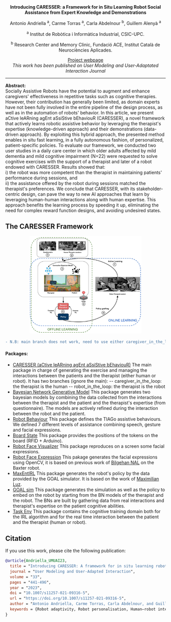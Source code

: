 <div align="center">
<b>Introducing CARESSER: a Framework for in Situ Learning Robot Social Assistance from Expert Knowledge and Demonstrations</b>
<p>
Antonio Andriella <sup>a</sup>, 
Carme Torras <sup>a</sup>, 
Carla Abdelnour <sup>b</sup>, 
Guillem Alenyà <sup>a</sup>
</p>
<p><sup>a</sup> Institut de Robòtica i Informàtica Industrial, CSIC-UPC.</p>
<p><sup>b</sup> Research Center and Memory Clinic, Fundació ACE, Institut Català de Neurociències Aplicades.</p>

  <a href="https://www.iri.upc.edu/groups/perception/CARESSER/">Project webpage</a>
  </br><i>This work has been published on User Modeling and User-Adaptated Interaction Journal</i>
</div>






---

**Abstract:**  
Socially Assistive Robots have the potential to augment and enhance caregivers' effectiveness in repetitive tasks such as cognitive therapies. However, their contribution has generally been limited, as domain experts have not been fully involved in the entire pipeline of the design process, as well as in the automation of robots' behavior. In this article, we present aCtive leARning agEnt aSsiStive bEhaviouR (CARESSER), a novel framework that actively learns robotic assistive behavior by leveraging the therapist's expertise (knowledge-driven approach) and their demonstrations (data-driven approach). By exploiting this hybrid approach, the presented method enables in situ fast learning, in a fully autonomous fashion, of personalized, patient-specific policies. To evaluate our framework, we conducted two user studies in a daily care center in which older adults affected by mild dementia and mild cognitive impairment (N=22) were requested to solve cognitive exercises with the support of a therapist and later of a robot endowed with CARESSER. Results showed that:  
i) the robot was more competent than the therapist in maintaining patients' performance during sessions, and  
ii) the assistance offered by the robot during sessions matched the therapist's preferences. We conclude that CARESSER, with its stakeholder-centric design, can pave the way to new AI approaches that learn by leveraging human-human interactions along with human expertise. This approach benefits the learning process by speeding it up, eliminating the need for complex reward function designs, and avoiding undesired states.


## The CARESSER Framework
<p align="center">
  <img src="CARESSER.jpg" width="350" title="CARESSER FRAMEWORK">
</p>

```diff
- N.B: main branch does not work, need to use either caregiver_in_the_loop or robot_in_the_loop
```

#### Packages:
- [CARESSER (aCtive leARning agEnt aSsiStive bEhaviouR)](https://github.com/aandriella/CARESSER)
The main package in charge of generating the exercise and managing the interactions between the patients and the therapist (either human or robot). It has two branches (ignore the main):
-- caregiver_in_the_loop: the therapist is the human
-- robot_in_the_loop: the therapist is the robot
- [Bayesian Network Generative Model](https://github.com/aandriella/BN_GenerativeModel)
This package generates two bayesian models by combining the data collected from the interactions between the therapist and the patient and the therapist's expertise (from questionnaire). The models are actively refined during the interaction between the robot and the patient.
- [Robot Behaviour](https://github.com/aandriella/robot_behaviour)
This package defines the TIAGo assistive behaviours. We defined 7 different levels of assistance combining speech, gesture and facial expressions.
- [Board State](https://github.com/aandriella/board_state)
This package provides the positions of the tokens on the board (RFID + Arduino).
- [Robot Face Visualizer](https://github.com/aandriella/robot_face_visualizer)
This package reproduces on a screen some facial expressions.
- [Robot Face Expression](https://github.com/aandriella/robot_face_expression)
This pakage generates the facial expressions using OpenCV, it is based on previous work of [Bilgehan NAL](https://github.com/bilgehannal/baxter_face_software) on the Baxter robot.
- [MaxEntIRL](https://github.com/aandriella/MaxEntIRL)
This package generates the robot's policy by the data provided by the GOAL simulator. It is based on the work of [Maximilian Luz](https://github.com/qzed/irl-maxent).
- [GOAL sim](https://github.com/aandriella/GOAL)
This package generates the simulation as well as the policy to embed on the robot by starting from the BN models of the therapist and the robot. The BNs are built by gathering data from real interactions and therapist's expertise on the patient cognitive abilities.
- [Task Env](https://github.com/aandriella/task_environment)
This package contains the cognitive training domain both for the IRL algorithm and for the real time interaction between the patient and the therapist (human or robot).

## Citation

If you use this work, please cite the following publication:

```bibtex
@article{Andriella_UMUAI23,
  title = "Introducing CARESSER: A framework for in situ learning robot social assistance from expert knowledge and demonstrations",
  journal = "User Modeling and User-Adapted Interaction",
  volume = "33",
  pages = "441-496",
  year = "2023",
  doi = "10.1007/s11257-021-09316-5",
  url = "https://doi.org/10.1007/s11257-021-09316-5",
  author = "Antonio Andriella, Carme Torras, Carla Abdelnour, and Guillem Alenyà",
  keywords = {Robot adaptivity, Robot personalisation, Human–robot interaction, Robot-assisted cognitive training, Socially assistive robotics, In situ learning}
}
